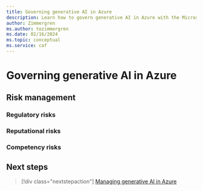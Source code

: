 ```yaml
---
title: Governing generative AI in Azure
description: Learn how to govern generative AI in Azure with the Microsoft Cloud Adoption Framework.
author: Zimmergren
ms.author: tozimmergren
ms.date: 02/16/2024
ms.topic: conceptual
ms.service: caf
---
```


# Governing generative AI in Azure

## Risk management

### Regulatory risks

### Reputational risks

### Competency risks

## Next steps

> [!div class="nextstepaction"]
> [Managing generative AI in Azure](./manage.md)
